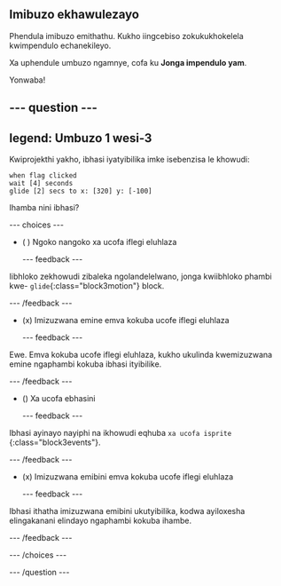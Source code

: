 ## Imibuzo ekhawulezayo

Phendula imibuzo emithathu. Kukho iingcebiso zokukukhokelela kwimpendulo echanekileyo.

Xa uphendule umbuzo ngamnye, cofa ku **Jonga impendulo yam**.

Yonwaba!

--- question ---
---
legend: Umbuzo 1 wesi-3
---

Kwiprojekthi yakho, ibhasi iyatyibilika imke isebenzisa le khowudi:

```blocks3
when flag clicked 
wait [4] seconds
glide [2] secs to x: [320] y: [-100]
```

Ihamba nini ibhasi?

--- choices ---

- ( ) Ngoko nangoko xa ucofa iflegi eluhlaza

  --- feedback ---

Iibhloko zekhowudi zibaleka ngolandelelwano, jonga kwiibhloko phambi kwe- `glide`{:class="block3motion"} block.

  --- /feedback ---

- (x) Imizuzwana emine emva kokuba ucofe iflegi eluhlaza

  --- feedback ---

Ewe. Emva kokuba ucofe iflegi eluhlaza, kukho ukulinda kwemizuzwana emine ngaphambi kokuba ibhasi ityibilike.

  --- /feedback ---

- () Xa ucofa ebhasini

  --- feedback ---

Ibhasi ayinayo nayiphi na ikhowudi eqhuba `xa ucofa isprite `{:class="block3events"}.

  --- /feedback ---

- (x) Imizuzwana emibini emva kokuba ucofe iflegi eluhlaza

  --- feedback ---

Ibhasi ithatha imizuzwana emibini ukutyibilika, kodwa ayiloxesha elingakanani elindayo ngaphambi kokuba ihambe.

  --- /feedback ---

--- /choices ---

--- /question ---
